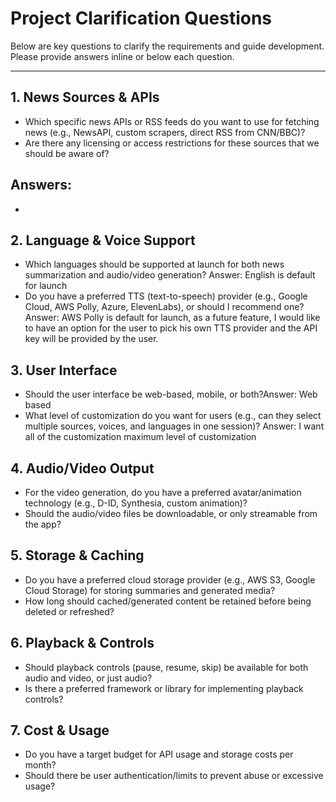 # Project Clarification Questions

Below are key questions to clarify the requirements and guide development. Please provide answers inline or below each question.

---

## 1. News Sources & APIs
- Which specific news APIs or RSS feeds do you want to use for fetching news (e.g., NewsAPI, custom scrapers, direct RSS from CNN/BBC)?
- Are there any licensing or access restrictions for these sources that we should be aware of?

## Answers: 
- 

## 2. Language & Voice Support
- Which languages should be supported at launch for both news summarization and audio/video generation? Answer: English is default for launch
- Do you have a preferred TTS (text-to-speech) provider (e.g., Google Cloud, AWS Polly, Azure, ElevenLabs), or should I recommend one? Answer: AWS Polly is default for launch, as a future feature, I would like to have an option for the user to pick his own TTS provider and the API key will be provided by the user. 

## 3. User Interface
- Should the user interface be web-based, mobile, or both?Answer: Web based
- What level of customization do you want for users (e.g., can they select multiple sources, voices, and languages in one session)? Answer: I want all of the customization maximum level of customization

## 4. Audio/Video Output
- For the video generation, do you have a preferred avatar/animation technology (e.g., D-ID, Synthesia, custom animation)? 
- Should the audio/video files be downloadable, or only streamable from the app?

## 5. Storage & Caching
- Do you have a preferred cloud storage provider (e.g., AWS S3, Google Cloud Storage) for storing summaries and generated media?
- How long should cached/generated content be retained before being deleted or refreshed?

## 6. Playback & Controls
- Should playback controls (pause, resume, skip) be available for both audio and video, or just audio?
- Is there a preferred framework or library for implementing playback controls?

## 7. Cost & Usage
- Do you have a target budget for API usage and storage costs per month?
- Should there be user authentication/limits to prevent abuse or excessive usage? 